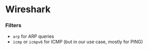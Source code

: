 # Wireshark

### Filters

* `arp` for ARP queries
* `icmp` or `icmpv6` for ICMP (but in our use case, mostly for PING)
